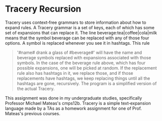 # Tracery Recursion

Tracery uses context‑free grammars to store information about how
to expand rules. A Tracery grammar is a set of keys, each of which has some set of expansions that can replace it. The line beverage:tea|coffee|cola|milk means that 
the symbol beverage can be replaced with any of those
four options. A symbol is replaced whenever you see it in hashtags. This rule 
  >'#name# drank a glass of #beverage#' 
will have the name and beverage symbols replaced with expansions associated with those symbols. In the case of the
beverage rule above, which has four possible expansions, one will be picked at random. If the replacement rule also has
hashtags in it, we replace those, and if those replacements have hashtags, we keep replacing things until all the
hashtags are gone, recursively.
The program is a simplified version of the actual Tracery.

This assignment was done in my undergraduate studies, specifically Professor Michael Mateas's cmps12b.
Tracery is a simple text‑expansion language made by a TAs as a homework assignment for one of
Prof. Mateas's previous courses.